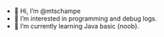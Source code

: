 - 👋 Hi, I’m @mtschampe
- 👀 I’m interested in programming and debug logs.
- 🌱 I’m currently learning Java basic {noob}.

<!---
mtschampe/mtschampe is a ✨ special ✨ repository because its `README.md` (this file) appears on your GitHub profile.
You can click the Preview link to take a look at your changes.
--->
